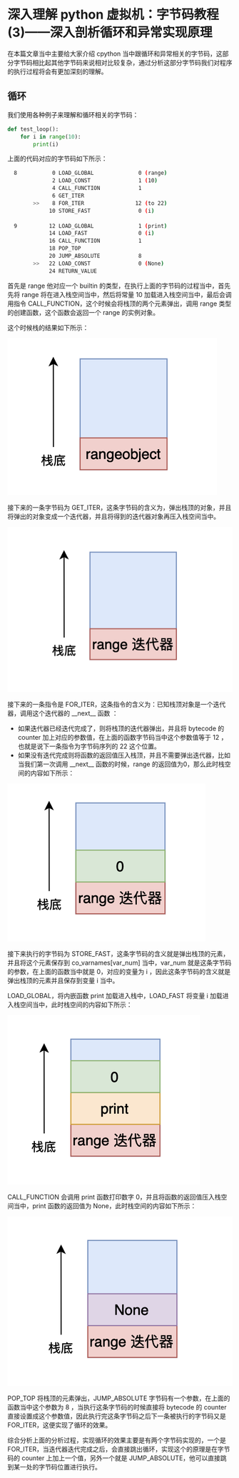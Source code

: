 # 深入理解 python 虚拟机：字节码教程(3)——深入剖析循环和异常实现原理

在本篇文章当中主要给大家介绍 cpython 当中跟循环和异常相关的字节码，这部分字节码相比起其他字节码来说相对比较复杂，通过分析这部分字节码我们对程序的执行过程将会有更加深刻的理解。

## 循环

我们使用各种例子来理解和循环相关的字节码：

```python
def test_loop():
    for i in range(10):
        print(i)
```

上面的代码对应的字节码如下所示：

```bash
  8           0 LOAD_GLOBAL              0 (range)
              2 LOAD_CONST               1 (10)
              4 CALL_FUNCTION            1
              6 GET_ITER
        >>    8 FOR_ITER                12 (to 22)
             10 STORE_FAST               0 (i)

  9          12 LOAD_GLOBAL              1 (print)
             14 LOAD_FAST                0 (i)
             16 CALL_FUNCTION            1
             18 POP_TOP
             20 JUMP_ABSOLUTE            8
        >>   22 LOAD_CONST               0 (None)
             24 RETURN_VALUE
```

首先是 range 他对应一个 builtin 的类型，在执行上面的字节码的过程当中，首先先将 range 将在进入栈空间当中，然后将常量 10 加载进入栈空间当中，最后会调用指令 CALL_FUNCTION，这个时候会将栈顶的两个元素弹出，调用 range 类型的创建函数，这个函数会返回一个 range 的实例对象。

这个时候栈的结果如下所示：


![66-bytecode](../images/66-bytecode.png)

接下来的一条字节码为 GET_ITER，这条字节码的含义为，弹出栈顶的对象，并且将弹出的对象变成一个迭代器，并且将得到的迭代器对象再压入栈空间当中。

![66-bytecode](../images/67-bytecode.png)

接下来的一条指令是 FOR_ITER，这条指令的含义为：已知栈顶对象是一个迭代器，调用这个迭代器的 \_\_next\_\_ 函数 ：

- 如果迭代器已经迭代完成了，则将栈顶的迭代器弹出，并且将 bytecode 的 counter 加上对应的参数值，在上面的函数字节码当中这个参数值等于 12 ，也就是说下一条指令为字节码序列的 22 这个位置。
- 如果没有迭代完成则将函数的返回值压入栈顶，并且不需要弹出迭代器，比如当我们第一次调用 \_\_next\_\_ 函数的时候，range 的返回值为0，那么此时栈空间的内容如下所示：

![66-bytecode](../images/68-bytecode.png)

接下来执行的字节码为 STORE_FAST，这条字节码的含义就是弹出栈顶的元素，并且将这个元素保存到 co_varnames[var_num] 当中，var_num 就是这条字节码的参数，在上面的函数当中就是 0，对应的变量为 i ，因此这条字节码的含义就是弹出栈顶的元素并且保存到变量 i 当中。

LOAD_GLOBAL，将内嵌函数 print 加载进入栈中，LOAD_FAST 将变量 i 加载进入栈空间当中，此时栈空间的内容如下所示：

![66-bytecode](../images/69-bytecode.png)

CALL_FUNCTION 会调用 print 函数打印数字 0，并且将函数的返回值压入栈空间当中，print 函数的返回值为 None，此时栈空间的内容如下所示：

![66-bytecode](../images/70-bytecode.png)

POP_TOP 将栈顶的元素弹出，JUMP_ABSOLUTE 字节码有一个参数，在上面的函数当中这个参数为 8 ，当执行这条字节码的时候直接将 bytecode 的 counter 直接设置成这个参数值，因此执行完这条字节码之后下一条被执行的字节码又是 FOR_ITER，这便实现了循环的效果。

综合分析上面的分析过程，实现循环的效果主要是有两个字节码实现的，一个是 FOR_ITER，当迭代器迭代完成之后，会直接跳出循环，实现这个的原理是在字节码的 counter 上加上一个值，另外一个就是 JUMP_ABSOLUTE，他可以直接跳到某一处的字节码位置进行执行。

